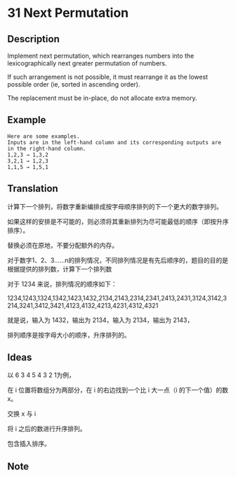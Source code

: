 # 31 Next Permutation 
## Description
Implement next permutation, which rearranges numbers into the lexicographically next greater permutation of numbers.

If such arrangement is not possible, it must rearrange it as the lowest possible order (ie, sorted in ascending order).

The replacement must be in-place, do not allocate extra memory.
## Example
```$xslt
Here are some examples. 
Inputs are in the left-hand column and its corresponding outputs are in the right-hand column.
1,2,3 → 1,3,2
3,2,1 → 1,2,3
1,1,5 → 1,5,1
```
## Translation
计算下一个排列，将数字重新编排成按字母顺序排列的下一个更大的数字排列。 

如果这样的安排是不可能的，则必须将其重新排列为尽可能最低的顺序（即按升序排序）。
 
替换必须在原地，不要分配额外的内存。

对于数字1、2、3......n的排列情况，不同排列情况是有先后顺序的，题目的目的是根据提供的排列数，计算下一个排列数

对于 1234 来说，排列情况的顺序如下：

1234,1243,1324,1342,1423,1432,2134,2143,2314,2341,2413,2431,3124,3142,3214,3241,3412,3421,4123,4132,4213,4231,4312,4321

就是说，输入为 1432，输出为 2134，输入为 2134，输出为 2143，

排列顺序是按字母大小的顺序，升序排列的。

## Ideas
以 6 3 4 5 4 3 2 1为例，

在 i 位置将数组分为两部分，在 i 的右边找到一个比 i 大一点（i 的下一个值）的数 x。

交换 x 与 i

将 i 之后的数进行升序排列。

包含插入排序。

## Note